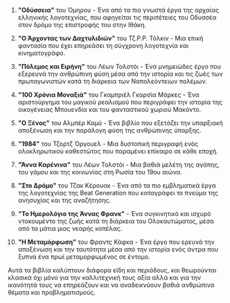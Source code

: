 1. **"Οδύσσεια"** του Όμηρου - Ένα από τα πιο γνωστά έργα της αρχαίας ελληνικής λογοτεχνίας, που αφηγείται τις περιπέτειες του Οδυσσέα στον δρόμο της επιστροφής του στην Ιθάκη.

2. **"Ο Άρχοντας των Δαχτυλιδιών"** του Τζ.Ρ.Ρ. Τόλκιν - Μια επική φαντασία που έχει επηρεάσει τη σύγχρονη λογοτεχνία και κινηματογράφο.

3. **"Πόλεμος και Ειρήνη"** του Λέων Τολστόι - Ένα μνημειώδες έργο που εξερευνά την ανθρώπινη φύση μέσα από την ιστορία και τις ζωές των πρωταγωνιστών κατά τη διάρκεια των Ναπολεόντειων πολέμων.

4. **"100 Χρόνια Μοναξιά"** του Γκαμπριέλ Γκαρσία Μάρκες - Ένα αριστούργημα του μαγικού ρεαλισμού που περιγράφει την ιστορία της οικογένειας Μπουενδία και του φανταστικού χωριού Μακόντο.

5. **"Ο Ξένος"** του Αλμπέρ Καμύ - Ένα βιβλίο που εξετάζει την υπαρξιακή αποξένωση και την παράλογη φύση της ανθρώπινης ύπαρξης.

6. **"1984"** του Τζορτζ Όργουελ - Μια δυστοπική περιγραφή ενός ολοκληρωτικού καθεστώτος που παραμένει επίκαιρο σε κάθε εποχή.

7. **"Άννα Καρένινα"** του Λέων Τολστόι - Μια βαθιά μελέτη της αγάπης, του γάμου και της κοινωνίας στη Ρωσία του 19ου αιώνα.

8. **"Στο Δρόμο"** του Τζακ Κέρουακ - Ένα από τα πιο εμβληματικά έργα της λογοτεχνίας της Beat Generation που καταγράφει το πνεύμα της ανησυχίας και της αναζήτησης.

9. **"Το Ημερολόγιο της Άννας Φρανκ"** - Ένα συγκινητικό και ισχυρό ντοκουμέντο της ζωής κατά τη διάρκεια του Ολοκαυτώματος, μέσα από τα μάτια μιας νεαρής κοπέλας.

10. **"Η Μεταμόρφωση"** του Φραντς Κάφκα - Ένα έργο που ερευνά την αποξένωση και την ταυτότητα μέσα από την ιστορία ενός άντρα που ξυπνά ένα πρωί μεταμορφωμένος σε έντομο.

Αυτά τα βιβλία καλύπτουν διάφορα είδη και περιόδους, και θεωρούνται κλασικά όχι μόνο για την καλλιτεχνική τους αξία αλλά και για την ικανότητά τους να επηρεάζουν και να αναδεικνύουν βαθιά ανθρώπινα θέματα και προβληματισμούς.
